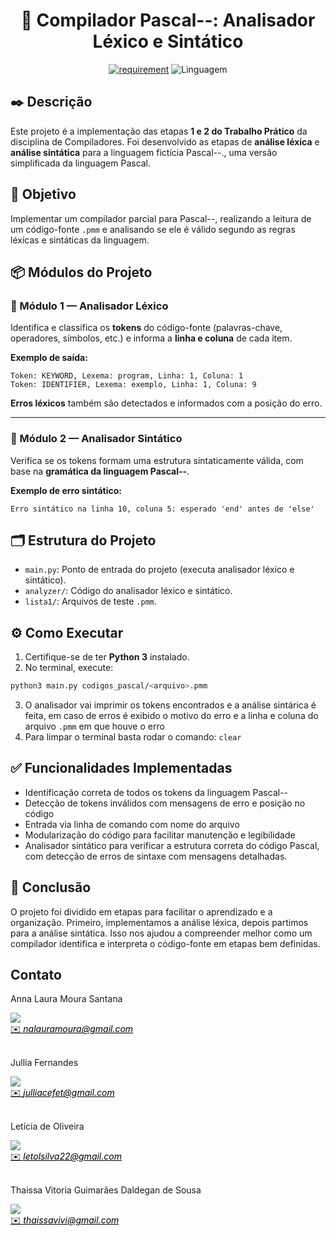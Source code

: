 <h1 align="center" font-size="200em"><b>📘 Compilador Pascal--: Analisador Léxico e Sintático</b></h1>

<div align = "center" >

[![requirement](https://img.shields.io/badge/IDE-Visual%20Studio%20Code-informational)](https://code.visualstudio.com/docs/?dv=linux64_deb)
![Linguagem](https://img.shields.io/badge/Linguagem-Python-orange)
</div>

## ✒️ Descrição
Este projeto é a implementação das etapas **1 e 2 do Trabalho Prático** da disciplina de Compiladores. Foi desenvolvido as etapas de **análise léxica** e **análise sintática** para a linguagem fictícia Pascal--., uma versão simplificada da linguagem Pascal.

## 🧠 Objetivo

Implementar um compilador parcial para Pascal--, realizando a leitura de um código-fonte `.pmm` e analisando se ele é válido segundo as regras léxicas e sintáticas da linguagem.


## 📦 Módulos do Projeto

### 🔹 Módulo 1 — Analisador Léxico

Identifica e classifica os **tokens** do código-fonte (palavras-chave, operadores, símbolos, etc.) e informa a **linha e coluna** de cada item.

**Exemplo de saída:**
```
Token: KEYWORD, Lexema: program, Linha: 1, Coluna: 1
Token: IDENTIFIER, Lexema: exemplo, Linha: 1, Coluna: 9
```

**Erros léxicos** também são detectados e informados com a posição do erro.

---

### 🔸 Módulo 2 — Analisador Sintático

Verifica se os tokens formam uma estrutura sintaticamente válida, com base na **gramática da linguagem Pascal--**.

**Exemplo de erro sintático:**
```
Erro sintático na linha 10, coluna 5: esperado 'end' antes de 'else'
```

## 🗂 Estrutura do Projeto

- `main.py`: Ponto de entrada do projeto (executa analisador léxico e sintático).
- `analyzer/`: Código do analisador léxico e sintático.
- `lista1/`: Arquivos de teste `.pmm`. 

## ⚙️ Como Executar

1. Certifique-se de ter **Python 3** instalado.
2. No terminal, execute:

```bash
python3 main.py codigos_pascal/<arquivo>.pmm
```

3. O analisador vai imprimir os tokens encontrados e a análise sintárica é feita, em caso de erros é exibido o motivo do erro e a linha e coluna do arquivo `.pmm` em que houve o erro
4. Para limpar o terminal basta rodar o comando: `clear`
   
## ✅ Funcionalidades Implementadas

- Identificação correta de todos os tokens da linguagem Pascal--
- Detecção de tokens inválidos com mensagens de erro e posição no código
- Entrada via linha de comando com nome do arquivo
- Modularização do código para facilitar manutenção e legibilidade
- Analisador sintático para verificar a estrutura correta do código Pascal, com detecção de erros de sintaxe com mensagens detalhadas.

<!-- 
## 📦 Resultado Esperado

Ao executar o analisador em um código `.pmm`, o retorno será uma lista de tokens válidos encontrados, ou uma mensagem de erro informando onde há um token inválido. Exemplo:

```
Token: KEYWORD, Lexema: program, Linha: 1, Coluna: 1  
Token: IDENTIFIER, Lexema: exemplo, Linha: 1, Coluna: 9  
...  
Erro: Token inválido "$" na linha 5, coluna 12
```
-->
## 📌 Conclusão

O projeto foi dividido em etapas para facilitar o aprendizado e a organização. Primeiro, implementamos a análise léxica, depois partimos para a análise sintática. Isso nos ajudou a compreender melhor como um compilador identifica e interpreta o código-fonte em etapas bem definidas.


## Contato
<div>
 <p align="justify"> Anna Laura Moura Santana</p>
 <a href="https://t.me/annalaurams">
 <img align="center" src="https://img.shields.io/badge/Telegram-2CA5E0?style=for-the-badge&logo=telegram&logoColor=white"/> 
 </div>
<a style="color:black" href="mailto:nalauramoura@gmail.com?subject=[GitHub]%20Source%20Dynamic%20Lists">
✉️ <i>nalauramoura@gmail.com</i>
</a>

<div>
 <br><p align="justify"> Jullia Fernandes</p>
 <a href="https://t.me/JulliaFernandes">
 <img align="center" src="https://img.shields.io/badge/Telegram-2CA5E0?style=for-the-badge&logo=telegram&logoColor=white"/> 
 </div>
<a style="color:black" href="mailto:julliacefet@gmail.com?subject=[GitHub]%20Source%20Dynamic%20Lists">
✉️ <i>julliacefet@gmail.com</i>
</a>

<div>
 <br><p align="justify"> Letícia de Oliveira</p>
 <a href="https://t.me/letolsilva">
 <img align="center" src="https://img.shields.io/badge/Telegram-2CA5E0?style=for-the-badge&logo=telegram&logoColor=white"/> 
 </div>
<a style="color:black" href="mailto:letolsilva22@gmail.com?subject=[GitHub]%20Source%20Dynamic%20Lists">
✉️ <i>letolsilva22@gmail.com</i>
</a>

<div>
 <br><p align="justify"> Thaissa Vitoria Guimarães Daldegan de Sousa</p>
 <a href="https://t.me/thaissadaldegan">
 <img align="center" src="https://img.shields.io/badge/Telegram-2CA5E0?style=for-the-badge&logo=telegram&logoColor=white"/> 
 </div>
<a style="color:black" href="mailto:thaissavivi@gmail.com?subject=[GitHub]%20Source%20Dynamic%20Lists">
✉️ <i>thaissavivi@gmail.com</i>
</a>
